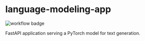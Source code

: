 # language-modeling-app

![workflow badge](https://github.com/littlephony/language-modeling-app/actions/workflows/build_server.yml/badge.svg)

FastAPI application serving a PyTorch model for text generation.
